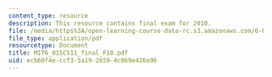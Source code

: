 ```yaml
---
content_type: resource
description: This resource contains final exam for 2010.
file: /media/https%3A/open-learning-course-data-rc.s3.amazonaws.com/6-01sc-introduction-to-electrical-engineering-and-computer-science-i-spring-2011/ecb60f4eccf35a1926594c069e426a96_MIT6_01SCS11_final_F10.pdf
file_type: application/pdf
resourcetype: Document
title: MIT6_01SCS11_final_F10.pdf
uid: ecb60f4e-ccf3-5a19-2659-4c069e426a96
---
```

